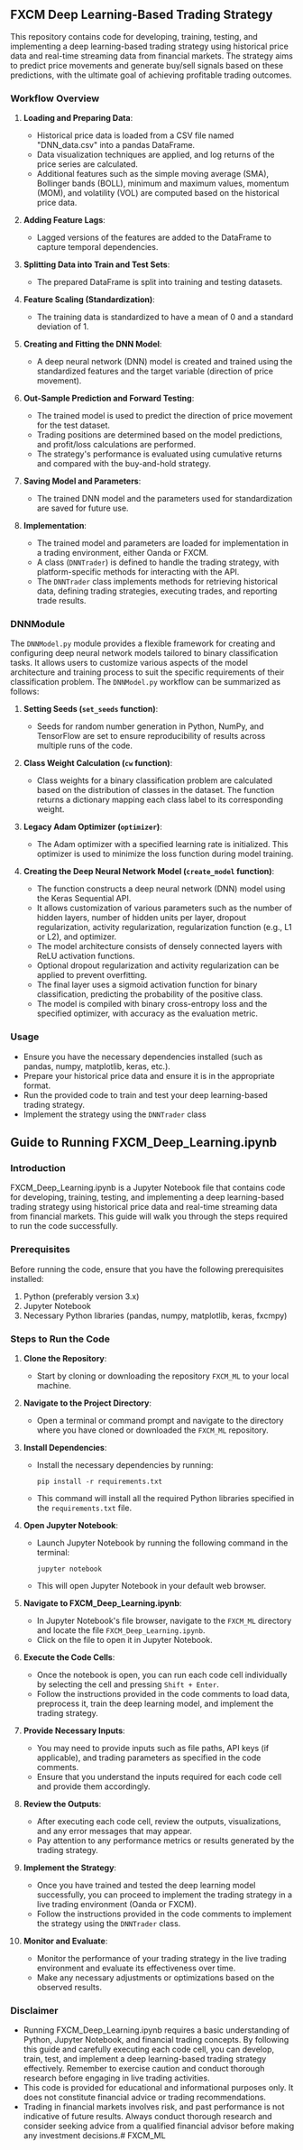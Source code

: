 ## FXCM Deep Learning-Based Trading Strategy

This repository contains code for developing, training, testing, and implementing a deep learning-based trading strategy using historical price data and real-time streaming data from financial markets. The strategy aims to predict price movements and generate buy/sell signals based on these predictions, with the ultimate goal of achieving profitable trading outcomes.

### Workflow Overview

1. **Loading and Preparing Data**:
   - Historical price data is loaded from a CSV file named "DNN_data.csv" into a pandas DataFrame.
   - Data visualization techniques are applied, and log returns of the price series are calculated.
   - Additional features such as the simple moving average (SMA), Bollinger bands (BOLL), minimum and maximum values, momentum (MOM), and volatility (VOL) are computed based on the historical price data.

2. **Adding Feature Lags**:
   - Lagged versions of the features are added to the DataFrame to capture temporal dependencies.

3. **Splitting Data into Train and Test Sets**:
   - The prepared DataFrame is split into training and testing datasets.

4. **Feature Scaling (Standardization)**:
   - The training data is standardized to have a mean of 0 and a standard deviation of 1.

5. **Creating and Fitting the DNN Model**:
   - A deep neural network (DNN) model is created and trained using the standardized features and the target variable (direction of price movement).

6. **Out-Sample Prediction and Forward Testing**:
   - The trained model is used to predict the direction of price movement for the test dataset.
   - Trading positions are determined based on the model predictions, and profit/loss calculations are performed.
   - The strategy's performance is evaluated using cumulative returns and compared with the buy-and-hold strategy.

7. **Saving Model and Parameters**:
   - The trained DNN model and the parameters used for standardization are saved for future use.

8. **Implementation**:
   - The trained model and parameters are loaded for implementation in a trading environment, either Oanda or FXCM.
   - A class (`DNNTrader`) is defined to handle the trading strategy, with platform-specific methods for interacting with the API.
   - The `DNNTrader` class implements methods for retrieving historical data, defining trading strategies, executing trades, and reporting trade results.

### DNNModule 

The `DNNModel.py` module provides a flexible framework for creating and configuring deep neural network models tailored to binary classification tasks. It allows users to customize various aspects of the model architecture and training process to suit the specific requirements of their classification problem. The `DNNModel.py` workflow can be summarized as follows:

1. **Setting Seeds (`set_seeds` function)**:
   - Seeds for random number generation in Python, NumPy, and TensorFlow are set to ensure reproducibility of results across multiple runs of the code.

2. **Class Weight Calculation (`cw` function)**:
   - Class weights for a binary classification problem are calculated based on the distribution of classes in the dataset. The function returns a dictionary mapping each class label to its corresponding weight.

3. **Legacy Adam Optimizer (`optimizer`)**:
   - The Adam optimizer with a specified learning rate is initialized. This optimizer is used to minimize the loss function during model training.

4. **Creating the Deep Neural Network Model (`create_model` function)**:
   - The function constructs a deep neural network (DNN) model using the Keras Sequential API.
   - It allows customization of various parameters such as the number of hidden layers, number of hidden units per layer, dropout regularization, activity regularization, regularization function (e.g., L1 or L2), and optimizer.
   - The model architecture consists of densely connected layers with ReLU activation functions.
   - Optional dropout regularization and activity regularization can be applied to prevent overfitting.
   - The final layer uses a sigmoid activation function for binary classification, predicting the probability of the positive class.
   - The model is compiled with binary cross-entropy loss and the specified optimizer, with accuracy as the evaluation metric.

### Usage
- Ensure you have the necessary dependencies installed (such as pandas, numpy, matplotlib, keras, etc.).
- Prepare your historical price data and ensure it is in the appropriate format.
- Run the provided code to train and test your deep learning-based trading strategy.
- Implement the strategy using the `DNNTrader` class 


## Guide to Running FXCM_Deep_Learning.ipynb

### Introduction
FXCM_Deep_Learning.ipynb is a Jupyter Notebook file that contains code for developing, training, testing, and implementing a deep learning-based trading strategy using historical price data and real-time streaming data from financial markets. This guide will walk you through the steps required to run the code successfully.

### Prerequisites
Before running the code, ensure that you have the following prerequisites installed:
1. Python (preferably version 3.x)
2. Jupyter Notebook
3. Necessary Python libraries (pandas, numpy, matplotlib, keras, fxcmpy)

### Steps to Run the Code

1. **Clone the Repository**:
   - Start by cloning or downloading the repository `FXCM_ML` to your local machine.

2. **Navigate to the Project Directory**:
   - Open a terminal or command prompt and navigate to the directory where you have cloned or downloaded the `FXCM_ML` repository.

3. **Install Dependencies**:
   - Install the necessary dependencies by running:
     ```
     pip install -r requirements.txt
     ```
   - This command will install all the required Python libraries specified in the `requirements.txt` file.

4. **Open Jupyter Notebook**:
   - Launch Jupyter Notebook by running the following command in the terminal:
     ```
     jupyter notebook
     ```
   - This will open Jupyter Notebook in your default web browser.

5. **Navigate to FXCM_Deep_Learning.ipynb**:
   - In Jupyter Notebook's file browser, navigate to the `FXCM_ML` directory and locate the file `FXCM_Deep_Learning.ipynb`.
   - Click on the file to open it in Jupyter Notebook.

6. **Execute the Code Cells**:
   - Once the notebook is open, you can run each code cell individually by selecting the cell and pressing `Shift + Enter`.
   - Follow the instructions provided in the code comments to load data, preprocess it, train the deep learning model, and implement the trading strategy.

7. **Provide Necessary Inputs**:
   - You may need to provide inputs such as file paths, API keys (if applicable), and trading parameters as specified in the code comments.
   - Ensure that you understand the inputs required for each code cell and provide them accordingly.

8. **Review the Outputs**:
   - After executing each code cell, review the outputs, visualizations, and any error messages that may appear.
   - Pay attention to any performance metrics or results generated by the trading strategy.

9. **Implement the Strategy**:
   - Once you have trained and tested the deep learning model successfully, you can proceed to implement the trading strategy in a live trading environment (Oanda or FXCM).
   - Follow the instructions provided in the code comments to implement the strategy using the `DNNTrader` class.

10. **Monitor and Evaluate**:
    - Monitor the performance of your trading strategy in the live trading environment and evaluate its effectiveness over time.
    - Make any necessary adjustments or optimizations based on the observed results.

### Disclaimer

- Running FXCM_Deep_Learning.ipynb requires a basic understanding of Python, Jupyter Notebook, and financial trading concepts. By following this guide and carefully executing each code cell, you can develop, train, test, and implement a deep learning-based trading strategy effectively. Remember to exercise caution and conduct thorough research before engaging in live trading activities.
- This code is provided for educational and informational purposes only. It does not constitute financial advice or trading recommendations.
- Trading in financial markets involves risk, and past performance is not indicative of future results. Always conduct thorough research and consider seeking advice from a qualified financial advisor before making any investment decisions.# FXCM_ML
